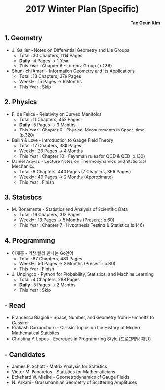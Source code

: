 <h1 style="text-align:center">2017 Winter Plan (Specific)</h1>
<p style="text-align:right"><b>Tae Geun Kim</b></p>

## 1. Geometry

* J. Gallier - Notes on Differential Geometry and Lie Groups
	- Total : 30 Chapters, 1114 Pages
	- **Daily** : 4 Pages &rarr; 1 Year
	- This Year : Chapter 6 - Lorentz Group (p.236)
* Shun-ichi Amari - Information Geometry and Its Applications
	- Total : 13 Chapters, 376 Pages
	- Weekly : 15 Pages &rarr; 6 Months
	- This Year : Skip

## 2. Physics

* F. de Felice - Relativity on Curved Manifolds
	- Total : 11 Chapters, 458 Pages
	- **Daily** : 5 Pages &rarr; 3 Months
	- This Year : Chapter 9 - Physical Measurements in Space-time (p.320)
* Bailin & Love - Introduction to Gauge Field Theory
	- Total : 17 Chapters, 380 Pages
	- Weekly : 20 Pages &rarr; 4 Months
	- This Year : Chapter 10 - Feynman rules for QCD & QED (p.130)
* Daniel Arovas - Lecture Notes on Thermodynamics and Statisitcal Mechanics
	- Total : 8 Chapters, 440 Pages (7 Chapters, 366 Pages)
	- Weekly : 40 Pages &rarr; 2 Months (Approximate)
	- This Year : Finish
	
## 3. Statistics 

* M. Bonamente - Statistics and Analysis of Scientific Data
	- Total : 16 Chapters, 318 Pages
	- Weekly : 13 Pages &rarr; 5 Months (Present : p.60)
	- This Year : Chapter 7 - Hypothesis Testing & Statistics (p.146)

## 4. Programming

* 이재홍 - 가장 빨리 만나는 Go언어
	- Total : 67 Chapters, 480 Pages
	- Weekly : 50 Pages &rarr; 2 Months (Present : p.80)
	- This Year : Finish	
* J. Unpingco - Python for Probability, Statistics, and Machine Learning
	- Total : 4 Chapters, 288 Pages
	- **Daily** : 5 Pages &rarr; 2 Months
	- This Year : Skip

## - Read

* Francesca Biagioli - Space, Number, and Geometry from Helmholtz to Cassirer
* Prakash Gorroochurn - Classic Topics on the History of Modern Mathematical Statisitcs
* Christina V. Lopes - Exercises in Programming Style (프로그래밍 패턴)

## - Candidates

* James R. Schott - Matrix Analysis for Statistics
* Victor M. Panaretos - Statistics for Mathematicians
* Eckehard W. Mielke - Geometrodynamics of Gauge Fields
* N. Arkani - Grassmannian Geometry of Scattering Amplitudes
